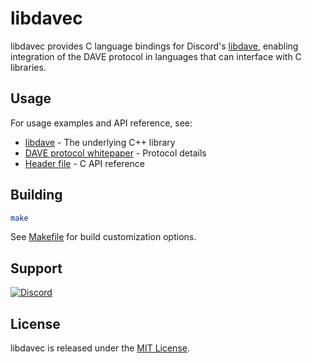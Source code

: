 # libdavec

libdavec provides C language bindings for Discord's [libdave](https://github.com/discord/libdave), enabling integration of the DAVE protocol in languages that can interface with C libraries.

## Usage

For usage examples and API reference, see:
- [libdave](https://github.com/discord/libdave) - The underlying C++ library
- [DAVE protocol whitepaper](https://daveprotocol.com) - Protocol details
- [Header file](include/libdavec.h) - C API reference

## Building

```bash
make
```

See [Makefile](Makefile) for build customization options.

## Support

<a href="https://discord.gg/meaSHTGyUH"><img src="https://discord.com/api/guilds/988888771187581010/widget.png?style=banner2" alt="Discord"></a>

## License

libdavec is released under the [MIT License](LICENSE.md).
